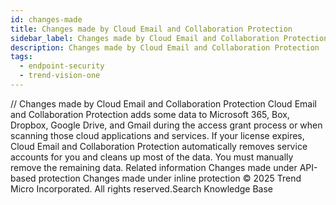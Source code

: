 ```yaml
---
id: changes-made
title: Changes made by Cloud Email and Collaboration Protection
sidebar_label: Changes made by Cloud Email and Collaboration Protection
description: Changes made by Cloud Email and Collaboration Protection
tags:
  - endpoint-security
  - trend-vision-one
---
```


/*<![CDATA[*/ $('#title').html($('meta[name=map-description]').attr('content')); /*]]>*/ Changes made by Cloud Email and Collaboration Protection Cloud Email and Collaboration Protection adds some data to Microsoft 365, Box, Dropbox, Google Drive, and Gmail during the access grant process or when scanning those cloud applications and services. If your license expires, Cloud Email and Collaboration Protection automatically removes service accounts for you and cleans up most of the data. You must manually remove the remaining data. Related information Changes made under API-based protection Changes made under inline protection © 2025 Trend Micro Incorporated. All rights reserved.Search Knowledge Base